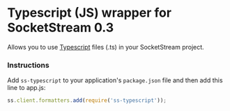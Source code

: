 # Typescript (JS) wrapper for SocketStream 0.3

Allows you to use [Typescript](http://www.typescriptlang.org/) files (.ts) in your SocketStream project.


### Instructions

Add `ss-typescript` to your application's `package.json` file and then add this line to app.js:

```javascript
ss.client.formatters.add(require('ss-typescript'));
```
